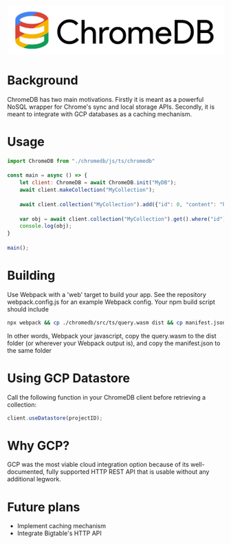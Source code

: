 ![ChromeDB](assets/chromedb.png)

# Background

ChromeDB has two main motivations. Firstly it is meant as a powerful NoSQL wrapper for Chrome's sync and local storage APIs. Secondly, it is meant to integrate with GCP databases as a caching mechanism.

# Usage

```javascript
import ChromeDB from "./chromedb/js/ts/chromedb"

const main = async () => {
    let client: ChromeDB = await ChromeDB.init("MyDB");
    await client.makeCollection("MyCollection");
    
    await client.collection("MyCollection").add({"id": 0, "content": "hello"});
    
    var obj = await client.collection("MyCollection").get().where("id").is(0);
    console.log(obj);
}

main();
```

# Building

Use Webpack with a 'web' target to build your app. See the repository webpack.config.js for an example Webpack config. Your npm build script should include

```bash
npx webpack && cp ./chromedb/src/ts/query.wasm dist && cp manifest.json ./dist
```

In other words, Webpack your javascript, copy the query.wasm to the dist folder (or wherever your Webpack output is), and copy the manifest.json to the same folder

# Using GCP Datastore

Call the following function in your ChromeDB client before retrieving a collection:

```javascript
client.useDatastore(projectID);
```

# Why GCP?

GCP was the most viable cloud integration option because of its well-documented, fully supported HTTP REST API that is usable without any additional legwork.

# Future plans

* Implement caching mechanism
* Integrate Bigtable's HTTP API